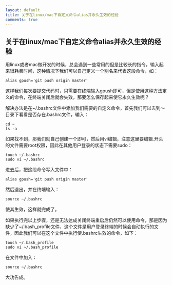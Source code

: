 ```yaml
---
layout: default
title: 关于在linux/mac下自定义命令alias并永久生效的经验
comments: true
---
```


## 关于在linux/mac下自定义命令alias并永久生效的经验

用linux或者mac做开发的时候，总会遇到一些常用的但是比较长的指令，输入起来很耗费时间，这种情况下我们可以自己定义一个别名来代表这段命令，如：

```
alias gpush='git push origin master'
```

这样我们每次要提交代码时，只需要在终端输入gpush即可，但是使用这种方法定义的命令，在终端关闭后就会失效，那要怎么保存起来使它永久生效呢？

解决办法是在~/.bashrc文件中添加我们需要的自定义命令，首先我们可以去到～目录下看看是否存在.bashrc文件，输入：

```
cd ~
ls -a
```

如果找不到，那我们就自己创建一个即可，然后用vi编辑，注意这里要编辑.开头的文件需要root权限，因此在其他用户登录的状态下需要sudo：

```
touch ~/.bashrc
sudo vi ~/.bashrc
```
进去后，把这段命令写入文件中：

```
alias gpush='git push origin master'
```
然后退出，并在终端输入：

```
source ~/.bashrc
```
使其生效，这样就完成了。

如果执行完以上步骤，还是无法达成关闭终端重启后仍然可以使用命令，那是因为缺少了~/.bash_profile文件，这个文件是用户登录终端的时候会自动执行的文件，因此我们可以在这个文件中执行使.bashrc生效的命令，如下：

```
touch ~/.bash_profile
sudo vi ~/.bash_profile
```

在文件中加入：

```
source ~/.bashrc
```

大功告成。